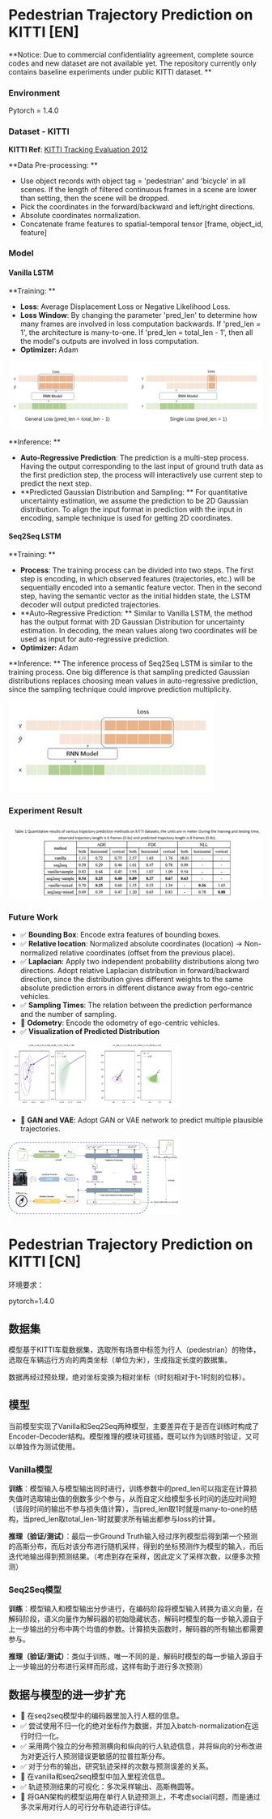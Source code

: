 # Pedestrian Trajectory Prediction on KITTI [EN]

**Notice: Due to commercial  confidentiality agreement, complete source codes and new dataset are not available yet. The repository currently only contains baseline experiments under public KITTI dataset. ** 

### Environment 

Pytorch = 1.4.0



### Dataset - KITTI

**KITTI Ref**: [KITTI Tracking Evaluation 2012](http://www.cvlibs.net/datasets/kitti/eval_tracking.php)

**Data Pre-processing: **

- Use object records with object tag = 'pedestrian' and 'bicycle' in all scenes. If the length of filtered continuous frames in a scene are lower than setting, then the scene will be dropped. 
- Pick the coordinates in the forward/backward and left/right directions. 
- Absolute coordinates normalization. 
- Concatenate frame features to spatial-temporal tensor [frame, object_id, feature]



### Model

#### Vanilla LSTM

**Training: ** 

- **Loss**: Average Displacement Loss or Negative Likelihood Loss. 
- **Loss Window**: By changing the parameter 'pred_len' to determine how many frames are involved in loss computation backwards. If 'pred_len = 1', the architecture is many-to-one. If 'pred_len = total_len - 1', then all the model's outputs are involved in loss computation. 
- **Optimizer:** Adam

![image-20201217191141352](readme.assets/image-20201217191141352.png)

**Inference: **

- **Auto-Regressive Prediction**: The prediction is a multi-step process. Having the output corresponding to the last input of ground truth data as the first prediction step, the process will interactively use current step to predict the next step. 
- **Predicted Gaussian Distribution and Sampling: ** For quantitative uncertainty estimation, we assume the prediction to be 2D Gaussian distribution. To align the input format in prediction with the input in encoding, sample technique is used for getting 2D coordinates. 



#### Seq2Seq LSTM

**Training: ** 

- **Process**: The training process can be divided into two steps. The first step is encoding, in which observed features (trajectories, etc.) will be sequentially encoded into a semantic feature vector. Then in the second step, having the semantic vector as the initial hidden state, the LSTM decoder will output predicted trajectories. 
- **Auto-Regressive Prediction: ** Similar to Vanilla LSTM, the method has the output format with 2D Gaussian Distribution for uncertainty estimation. In decoding, the mean values along two coordinates will be used as input for auto-regressive prediction. 
- **Optimizer:** Adam

**Inference: ** The inference process of Seq2Seq LSTM is similar to the training process. One big difference is that sampling predicted Gaussian distributions replaces choosing mean values  in auto-regressive prediction, since the sampling technique could improve prediction multiplicity.  

<img src="readme.assets/image-20201217191310276.png" alt="image-20201217191310276" style="zoom:40%;" />



### Experiment Result

<img src="readme.assets/image-20201217203001359.png" alt="image-20201217203001359" style="zoom:67%;" />



### Future Work

- :white_check_mark: **Bounding Box**: Encode extra features of bounding boxes. 
- :white_check_mark: **Relative location**: Normalized absolute coordinates (location) -> Non-normalized relative coordinates (offset from the previous place). 
- :white_check_mark: **Laplacian**: Apply two independent probability distributions along two directions. Adopt relative Laplacian distribution in forward/backward direction, since the distribution gives different weights to the same absolute prediction errors in different distance away from ego-centric vehicles. 
- :white_check_mark: **Sampling Times**: The relation between the prediction performance and the number of sampling. 
- :flags: **Odometry**:  Encode the odometry of ego-centric vehicles. 
- :white_check_mark: **Visualization of Predicted Distribution**

<img src="readme.assets/image-20201217205144726.png" alt="image-20201217205144726" style="zoom: 33%;" />

- :flags: **GAN and VAE**: Adopt GAN or VAE network to predict multiple plausible trajectories. 

<img src="readme.assets/image-20201217205311006.png" alt="image-20201217205311006" style="zoom: 33%;" />





# Pedestrian Trajectory Prediction on KITTI [CN]

环境要求：

pytorch=1.4.0

## 数据集

模型基于KITTI车载数据集，选取所有场景中标签为行人（pedestrian）的物体，选取在车辆运行方向的两类坐标（单位为米），生成指定长度的数据集。

数据再经过预处理，绝对坐标变换为相对坐标（t时刻相对于t-1时刻的位移）。



## 模型

当前模型实现了Vanilla和Seq2Seq两种模型，主要差异在于是否在训练时构成了Encoder-Decoder结构。模型推理的模块可拔插，既可以作为训练时验证，又可以单独作为测试使用。

### Vanilla模型

**训练**：模型输入与模型输出同时进行，训练参数中的pred_len可以指定在计算损失值时选取输出值的倒数多少个参与，从而自定义给模型多长时间的适应时间短（该段时间的输出不参与损失值计算），当pred_len取1时就是many-to-one的结构，当pred_len取total_len-1时就要求所有输出都参与loss的计算。

**推理（验证/测试）**：最后一步Ground Truth输入经过序列模型后得到第一个预测的高斯分布，而后对该分布进行随机采样，得到的坐标预测作为模型的输入，而后迭代地输出得到预测结果。（考虑到存在采样，因此定义了采样次数，以便多次预测）



### Seq2Seq模型

**训练**：模型输入和模型输出分步进行，在编码阶段将模型输入转换为语义向量，在解码阶段，语义向量作为解码器的初始隐藏状态，解码时模型的每一步输入源自于上一步输出的分布中两个均值的参数。计算损失函数时，解码器的所有输出都需要参与。

**推理（验证/测试）**：类似于训练，唯一不同的是，解码时模型的每一步输入源自于上一步输出的分布进行采样而形成，这样有助于进行多次预测）



## 数据与模型的进一步扩充

- :flags: 在seq2seq模型中的编码器里加入行人框的信息。
- ✅ 尝试使用不归一化的绝对坐标作为数据，并加入batch-normalization在运行时归一化。
- ✅ 采用两个独立的分布预测横向和纵向的行人轨迹信息，并将纵向的分布改进为对更近行人预测错误更敏感的拉普拉斯分布。
- ✅ 对于分布的输出，研究轨迹采样的次数与预测误差的关系。
- :flags: 在vanilla和seq2seq模型中加入里程流信息。
- ✅ 轨迹预测结果的可视化：多次采样输出、高斯椭圆等。
- :flags: 将GAN架构的模型运用在单行人轨迹预测上，不考虑social问题，而是通过多次采用对行人的可行分布轨迹进行评估。
